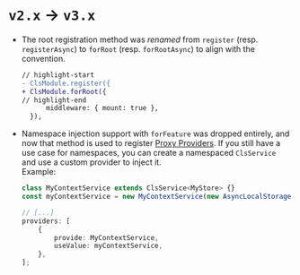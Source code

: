 # `v2.x` → `v3.x`

-   The root registration method was _renamed_ from `register` (resp. `registerAsync`) to `forRoot` (resp. `forRootAsync`) to align with the convention.

    ```diff
    // highlight-start
    - ClsModule.register({
    + ClsModule.forRoot({
    // highlight-end
          middleware: { mount: true },
      }),
    ```

-   Namespace injection support with `forFeature` was dropped entirely, and now that method is used to register [Proxy Providers](../03_features-and-use-cases/06_proxy-providers.md). If you still have a use case for namespaces, you can create a namespaced `ClsService` and use a custom provider to inject it.  
    Example:

    ```ts
    class MyContextService extends ClsService<MyStore> {}
    const myContextService = new MyContextService(new AsyncLocalStorage());

    // [...]
    providers: [
        {
            provide: MyContextService,
            useValue: myContextService,
        },
    ];
    ```

